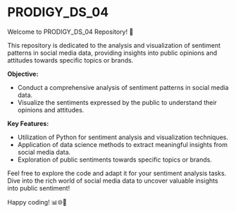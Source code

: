 # PRODIGY_DS_04
Welcome to PRODIGY_DS_04 Repository! 🚀

This repository is dedicated to the analysis and visualization of sentiment patterns in social media data, providing insights into public opinions and attitudes towards specific topics or brands.

**Objective:**
- Conduct a comprehensive analysis of sentiment patterns in social media data.
- Visualize the sentiments expressed by the public to understand their opinions and attitudes.

**Key Features:**
- Utilization of Python for sentiment analysis and visualization techniques.
- Application of data science methods to extract meaningful insights from social media data.
- Exploration of public sentiments towards specific topics or brands.

Feel free to explore the code and adapt it for your sentiment analysis tasks. Dive into the rich world of social media data to uncover valuable insights into public sentiment!

Happy coding! 📊🌐💬
